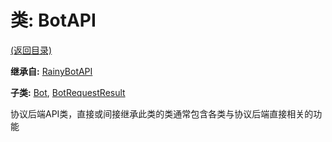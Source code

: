 # 类: BotAPI  
[(返回目录)](README.md)  
  
**继承自:** [RainyBotAPI](RainyBotAPI.md)  
  
**子类:** [Bot](Bot.md), [BotRequestResult](BotRequestResult.md)  
  
协议后端API类，直接或间接继承此类的类通常包含各类与协议后端直接相关的功能  
  


